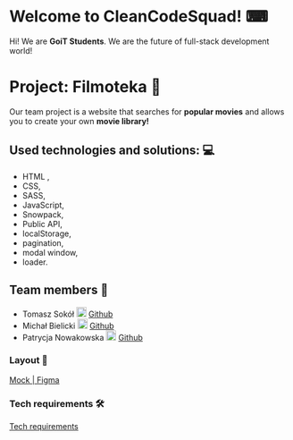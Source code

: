 # Welcome to CleanCodeSquad! ⌨

Hi! We are  **GoiT Students**. We are the future of full-stack development world!


# Project: Filmoteka 🎥

Our team project is a website that searches for **popular movies** and allows you to create your own **movie library!**

## Used technologies and solutions: 💻

 - HTML , 
 - CSS, 
 - SASS, 
 - JavaScript, 
 - Snowpack, 
 - Public API, 
 - localStorage,
 - pagination, 
 - modal window, 
 - loader.

## Team members 🙋

 - Tomasz Sokół <img src="https://cdn.iconscout.com/icon/free/png-256/github-163-761603.png" width="18"> [Github](https://github.com/tomeksokol)
 - Michał Bielicki <img src="https://cdn.iconscout.com/icon/free/png-256/github-163-761603.png" width="18"> [Github](https://github.com/MichalBielicki)
 - Patrycja Nowakowska <img src="https://cdn.iconscout.com/icon/free/png-256/github-163-761603.png" width="18"> [Github](https://github.com/PatrycjaNowakowska)



### Layout 📐

[Mock | Figma](https://www.figma.com/file/lA5plQSUEbIKOSJHfuPpXO/Filmoteka?node-id=0:1;)

### Tech requirements 🛠

[Tech requirements](https://docs.google.com/spreadsheets/d/10zvzgn9xr8sKl-9GfjRLXX2yWJbdqe-oPdMjflk8YS4/edit#gid=0;)

